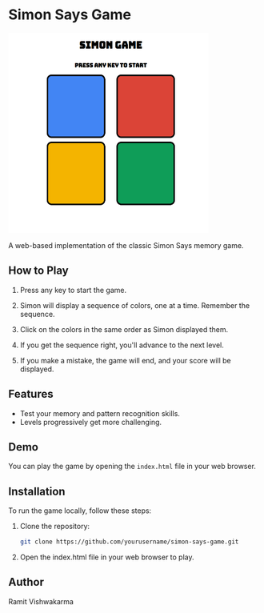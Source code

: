# Simon Says Game

<img src="Screenshot.png" alt="Simon Says Game" width="400" height="400">


A web-based implementation of the classic Simon Says memory game.

## How to Play

1. Press any key to start the game.

2. Simon will display a sequence of colors, one at a time. Remember the sequence.

3. Click on the colors in the same order as Simon displayed them.

4. If you get the sequence right, you'll advance to the next level.

5. If you make a mistake, the game will end, and your score will be displayed.

## Features

- Test your memory and pattern recognition skills.
- Levels progressively get more challenging.

## Demo

You can play the game by opening the `index.html` file in your web browser.

## Installation

To run the game locally, follow these steps:

1. Clone the repository:

   ```sh
   git clone https://github.com/yourusername/simon-says-game.git

   ```

2. Open the index.html file in your web browser to play.

## Author

Ramit Vishwakarma